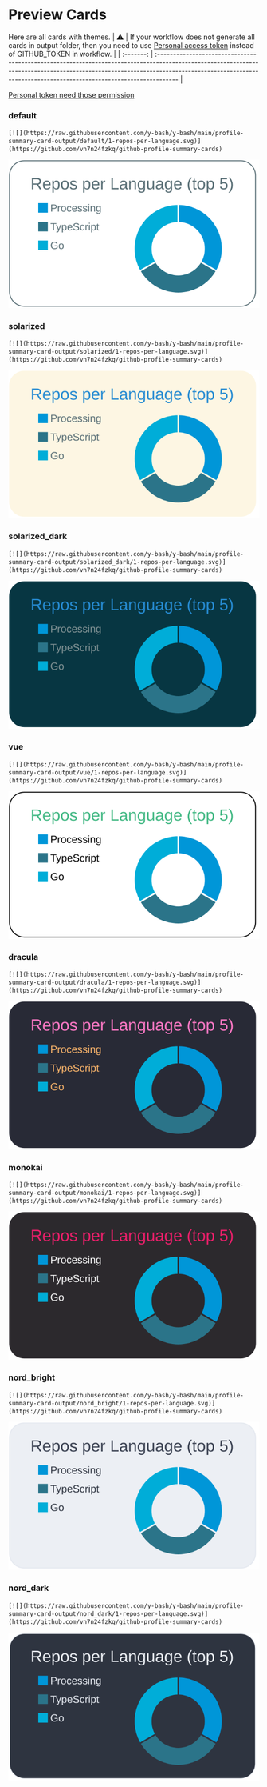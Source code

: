 
# Preview Cards

Here are all cards with themes.
| :warning: | If your workflow does not generate all cards in output folder, then you need to use [Personal access token](https://docs.github.com/en/actions/configuring-and-managing-workflows/creating-and-storing-encrypted-secrets) instead of GITHUB_TOKEN in workflow. |
| :-------: | :------------------------------------------------------------------------------------------------------------------------------------------------------------------------------------------------------------------------------------------------ |

[Personal token need those permission](https://github.com/vn7n24fzkq/github-profile-summary-cards/wiki/Personal-access-token-permissions)


### default


```
[![](https://raw.githubusercontent.com/y-bash/y-bash/main/profile-summary-card-output/default/1-repos-per-language.svg)](https://github.com/vn7n24fzkq/github-profile-summary-cards)
```
![](https://raw.githubusercontent.com/y-bash/y-bash/main/profile-summary-card-output/default/1-repos-per-language.svg)


### solarized


```
[![](https://raw.githubusercontent.com/y-bash/y-bash/main/profile-summary-card-output/solarized/1-repos-per-language.svg)](https://github.com/vn7n24fzkq/github-profile-summary-cards)
```
![](https://raw.githubusercontent.com/y-bash/y-bash/main/profile-summary-card-output/solarized/1-repos-per-language.svg)


### solarized_dark


```
[![](https://raw.githubusercontent.com/y-bash/y-bash/main/profile-summary-card-output/solarized_dark/1-repos-per-language.svg)](https://github.com/vn7n24fzkq/github-profile-summary-cards)
```
![](https://raw.githubusercontent.com/y-bash/y-bash/main/profile-summary-card-output/solarized_dark/1-repos-per-language.svg)


### vue


```
[![](https://raw.githubusercontent.com/y-bash/y-bash/main/profile-summary-card-output/vue/1-repos-per-language.svg)](https://github.com/vn7n24fzkq/github-profile-summary-cards)
```
![](https://raw.githubusercontent.com/y-bash/y-bash/main/profile-summary-card-output/vue/1-repos-per-language.svg)


### dracula


```
[![](https://raw.githubusercontent.com/y-bash/y-bash/main/profile-summary-card-output/dracula/1-repos-per-language.svg)](https://github.com/vn7n24fzkq/github-profile-summary-cards)
```
![](https://raw.githubusercontent.com/y-bash/y-bash/main/profile-summary-card-output/dracula/1-repos-per-language.svg)


### monokai


```
[![](https://raw.githubusercontent.com/y-bash/y-bash/main/profile-summary-card-output/monokai/1-repos-per-language.svg)](https://github.com/vn7n24fzkq/github-profile-summary-cards)
```
![](https://raw.githubusercontent.com/y-bash/y-bash/main/profile-summary-card-output/monokai/1-repos-per-language.svg)


### nord_bright


```
[![](https://raw.githubusercontent.com/y-bash/y-bash/main/profile-summary-card-output/nord_bright/1-repos-per-language.svg)](https://github.com/vn7n24fzkq/github-profile-summary-cards)
```
![](https://raw.githubusercontent.com/y-bash/y-bash/main/profile-summary-card-output/nord_bright/1-repos-per-language.svg)


### nord_dark


```
[![](https://raw.githubusercontent.com/y-bash/y-bash/main/profile-summary-card-output/nord_dark/1-repos-per-language.svg)](https://github.com/vn7n24fzkq/github-profile-summary-cards)
```
![](https://raw.githubusercontent.com/y-bash/y-bash/main/profile-summary-card-output/nord_dark/1-repos-per-language.svg)

